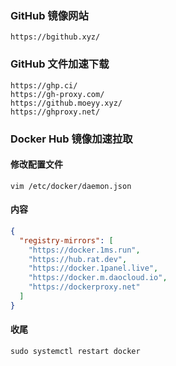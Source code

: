 ### GitHub 镜像网站
```
https://bgithub.xyz/
```

### GitHub 文件加速下载
```
https://ghp.ci/
https://gh-proxy.com/
https://github.moeyy.xyz/
https://ghproxy.net/
```

### Docker Hub 镜像加速拉取

#### 修改配置文件

```
vim /etc/docker/daemon.json
```
#### 内容
```json
{
  "registry-mirrors": [
    "https://docker.1ms.run",
    "https://hub.rat.dev",
    "https://docker.1panel.live",
    "https://docker.m.daocloud.io",
    "https://dockerproxy.net"
  ]
}
```
#### 收尾

```
sudo systemctl restart docker
```
